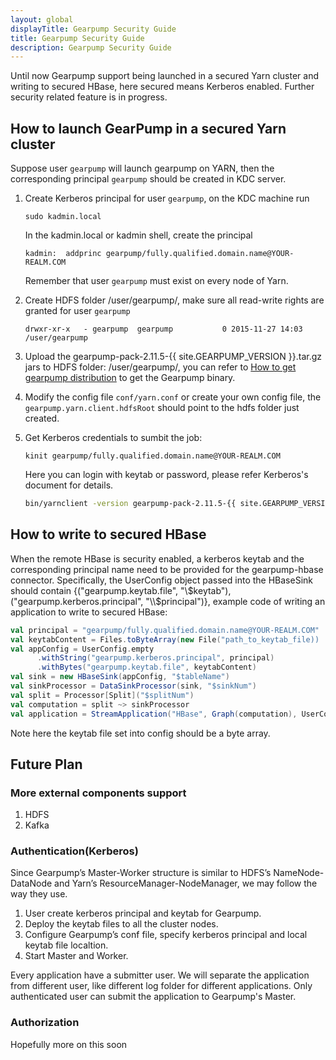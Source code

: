 ```yaml
---
layout: global
displayTitle: Gearpump Security Guide
title: Gearpump Security Guide
description: Gearpump Security Guide
---
```


Until now Gearpump support being launched in a secured Yarn cluster and writing to secured HBase, here secured means Kerberos enabled. 
Further security related feature is in progress.

## How to launch GearPump in a secured Yarn cluster
Suppose user ```gearpump``` will launch gearpump on YARN, then the corresponding principal `gearpump` should be created in KDC server.

1. Create Kerberos principal for user ```gearpump```, on the KDC machine run
 
   ``` 
   sudo kadmin.local
   ```
   
   In the kadmin.local or kadmin shell, create the principal
   
   ```
   kadmin:  addprinc gearpump/fully.qualified.domain.name@YOUR-REALM.COM
   ```
   
   Remember that user ```gearpump``` must exist on every node of Yarn. 
   
2. Create HDFS folder /user/gearpump/, make sure all read-write rights are granted for user ```gearpump```

   ```
   drwxr-xr-x   - gearpump  gearpump           0 2015-11-27 14:03 /user/gearpump
   ```
   
3. Upload the gearpump-pack-2.11.5-{{ site.GEARPUMP_VERSION }}.tar.gz jars to HDFS folder: /user/gearpump/, you can refer to [How to get gearpump distribution](get-gearpump-distribution.html) to get the Gearpump binary.
4. Modify the config file ```conf/yarn.conf``` or create your own config file, the ```gearpump.yarn.client.hdfsRoot``` should point to the hdfs folder just created.
5. Get Kerberos credentials to sumbit the job:

   ```
   kinit gearpump/fully.qualified.domain.name@YOUR-REALM.COM
   ```
   
   Here you can login with keytab or password, please refer Kerberos's document for details.
    
   ``` bash
   bin/yarnclient -version gearpump-pack-2.11.5-{{ site.GEARPUMP_VERSION }} -config conf/yarn.conf
   ```
  
## How to write to secured HBase
When the remote HBase is security enabled, a kerberos keytab and the corresponding principal name need to be
provided for the gearpump-hbase connector. Specifically, the UserConfig object passed into the HBaseSink should contain
{("gearpump.keytab.file", "\\$keytab"), ("gearpump.kerberos.principal", "\\$principal")}, example code of writing an application
to write to secured HBase:

```scala
val principal = "gearpump/fully.qualified.domain.name@YOUR-REALM.COM"
val keytabContent = Files.toByteArray(new File("path_to_keytab_file))
val appConfig = UserConfig.empty
      .withString("gearpump.kerberos.principal", principal)
      .withBytes("gearpump.keytab.file", keytabContent)
val sink = new HBaseSink(appConfig, "$tableName")
val sinkProcessor = DataSinkProcessor(sink, "$sinkNum")
val split = Processor[Split]("$splitNum")
val computation = split ~> sinkProcessor
val application = StreamApplication("HBase", Graph(computation), UserConfig.empty)
```

Note here the keytab file set into config should be a byte array.

## Future Plan

### More external components support
1. HDFS
2. Kafka

### Authentication(Kerberos)
Since Gearpump’s Master-Worker structure is similar to HDFS’s NameNode-DataNode and Yarn’s ResourceManager-NodeManager, we may follow the way they use.

1. User create kerberos principal and keytab for Gearpump.
2. Deploy the keytab files to all the cluster nodes.
3. Configure Gearpump’s conf file, specify kerberos principal and local keytab file localtion.
4. Start Master and Worker.

Every application have a submitter user. We will separate the application from different user, like different log folder for different applications. 
Only authenticated user can submit the application to Gearpump's Master.

### Authorization
Hopefully more on this soon
